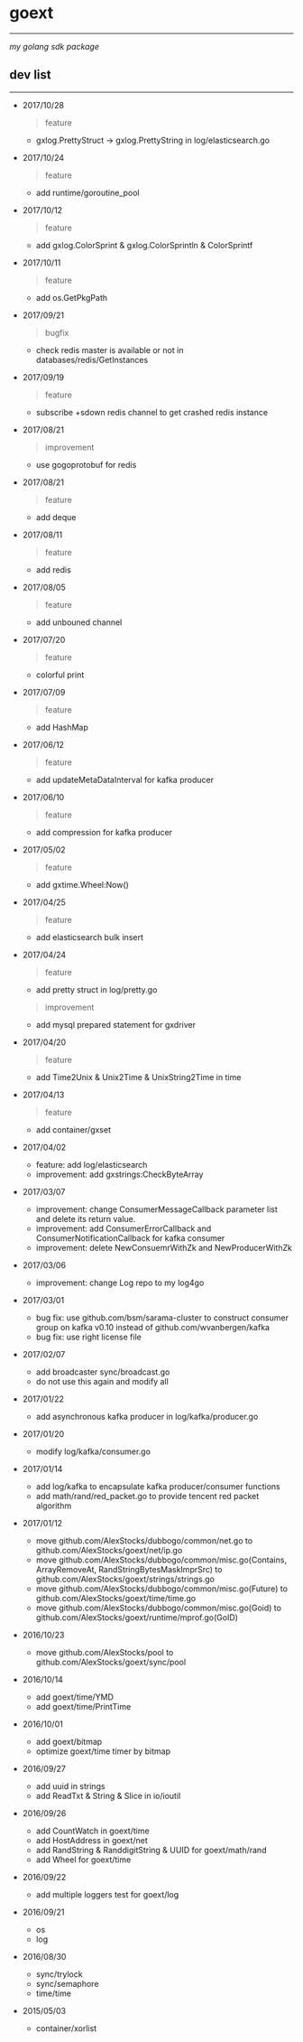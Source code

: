 # goext #
---
*my golang sdk package*

## dev list ##
---

- 2017/10/28
	> feature
	* gxlog.PrettyStruct -> gxlog.PrettyString in log/elasticsearch.go

- 2017/10/24
	> feature
	* add runtime/goroutine_pool
	
- 2017/10/12
	> feature
	* add gxlog.ColorSprint & gxlog.ColorSprintln & ColorSprintf
	
- 2017/10/11
	> feature
	* add os.GetPkgPath
	
- 2017/09/21
	> bugfix
	* check redis master is available or not in databases/redis/GetInstances

- 2017/09/19
	> feature
	* subscribe +sdown redis channel to get crashed redis instance

- 2017/08/21
	> improvement
	* use gogoprotobuf for redis

- 2017/08/21
	> feature
	* add deque

- 2017/08/11
	> feature
	* add redis

- 2017/08/05
	> feature
	* add unbouned channel

- 2017/07/20
	> feature
	* colorful print

- 2017/07/09
	> feature
	* add HashMap

- 2017/06/12
	> feature
	* add updateMetaDataInterval for kafka producer

- 2017/06/10
	> feature
	* add compression for kafka producer

- 2017/05/02
	> feature
	* add gxtime.Wheel:Now()

- 2017/04/25
	> feature
	* add elasticsearch bulk insert
	
- 2017/04/24

   > feature
   * add pretty struct in log/pretty.go

   > improvement
   * add mysql prepared statement for gxdriver

- 2017/04/20

   > feature
   * add Time2Unix & Unix2Time & UnixString2Time in time

- 2017/04/13

    > feature
	* add container/gxset

- 2017/04/02
    * feature: add log/elasticsearch
    * improvement: add gxstrings:CheckByteArray

- 2017/03/07
    * improvement: change ConsumerMessageCallback parameter list and delete its return value.
    * improvement: add ConsumerErrorCallback and ConsumerNotificationCallback for kafka consumer
    * improvement: delete NewConsuemrWithZk and NewProducerWithZk

- 2017/03/06
    * improvement: change Log repo to my log4go

- 2017/03/01
    * bug fix: use github.com/bsm/sarama-cluster to construct consumer group on kafka v0.10 instead of github.com/wvanbergen/kafka
	* bug fix: use right license file

- 2017/02/07
    * add broadcaster sync/broadcast.go
	* do not use this again and modify all

- 2017/01/22
    * add asynchronous kafka producer in log/kafka/producer.go

- 2017/01/20
    * modify log/kafka/consumer.go

- 2017/01/14
    * add log/kafka to encapsulate kafka producer/consumer functions
    * add math/rand/red_packet.go to provide tencent red packet algorithm

- 2017/01/12
    * move github.com/AlexStocks/dubbogo/common/net.go to github.com/AlexStocks/goext/net/ip.go
    * move github.com/AlexStocks/dubbogo/common/misc.go(Contains, ArrayRemoveAt, RandStringBytesMaskImprSrc) to github.com/AlexStocks/goext/strings/strings.go
    * move github.com/AlexStocks/dubbogo/common/misc.go(Future) to github.com/AlexStocks/goext/time/time.go
    * move github.com/AlexStocks/dubbogo/common/misc.go(Goid) to github.com/AlexStocks/goext/runtime/mprof.go(GoID)

- 2016/10/23
    * move github.com/AlexStocks/pool to github.com/AlexStocks/goext/sync/pool

- 2016/10/14
    * add goext/time/YMD
    * add goext/time/PrintTime

- 2016/10/01
    * add goext/bitmap
    * optimize goext/time timer by bitmap

- 2016/09/27
    * add uuid in strings
    * add ReadTxt & String & Slice in io/ioutil

- 2016/09/26
    * add CountWatch in goext/time
    * add HostAddress in goext/net
    * add RandString & RanddigitString & UUID for goext/math/rand
    * add Wheel for goext/time

- 2016/09/22
    * add multiple loggers test for goext/log

- 2016/09/21
    * os
    * log

- 2016/08/30
    * sync/trylock
    * sync/semaphore
    * time/time

- 2015/05/03
    * container/xorlist
